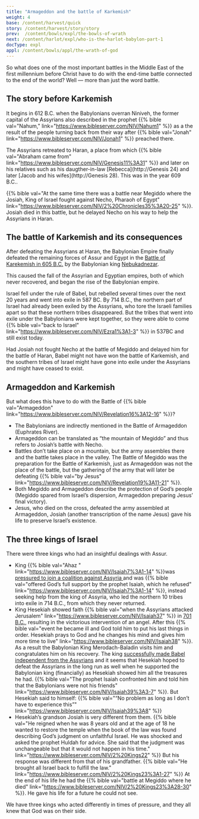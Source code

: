 ```yaml
---
title: "Armageddon and the battle of Karkemish"
weight: 4
base: /content/harvest/quick
story: /content/harvest/story/story
prev:  /content/bowls/expl/the-bowls-of-wrath
next: /content/harlot/expl/who-is-the-harlot-babylon-part-1
docType: expl
appl: /content/bowls/appl/the-wrath-of-god
---
```


So what does one of the most important battles in the Middle East of the first millennium before Christ have to do with the end-time battle connected to the end of the world? Well — more than just the word battle.

## The story before Karkemish

<a name="9897"></a>
It begins in 612 B.C. when the Babylonians overran Niniveh, the former capital of the Assyrians also described in the prophet {{% bible val="Nahum," link="https://www.bibleserver.com/NIV/Nahum1" %}} as a the result of the people turning back from their way after {{% bible val="Jonah" link="https://www.bibleserver.com/NIV/Jonah1" %}} preached there.

The Assyrians retreated to Haran, a place from which {{% bible val="Abraham came from" link="https://www.bibleserver.com/NIV/Genesis11%3A31" %}} and later on his relatives such as his daugther-in-law [Rebecca](http://Genesis 24) and later [Jacob and his wifes](http://Genesis 28). This was in the year 609 B.C..

{{% bible val="At the same time there was a battle near Megiddo where the Josiah, King of Israel fought against Necho, Pharaoh of Egypt" link="https://www.bibleserver.com/NIV/2%20Chronicles35%3A20-25" %}}. Josiah died in this battle, but he delayed Necho on his way to help the Assyrians in Haran.

## The battle of Karkemish and its consequences

<a name="ae51"></a>
After defeating the Assyrians at Haran, the Babylonian Empire finally defeated the remaining forces of Assur and Egypt in the [Battle of Karekemish in 605 B.C.](https://en.wikipedia.org/wiki/Battle_of_Carchemish) by the Babylonian king [Nebukadnezar](https://en.wikipedia.org/wiki/Nebuchadnezzar_II).

This caused the fall of the Assyrian and Egyptian empires, both of which never recovered, and began the rise of the Babylonian empire.

Israel fell under the rule of Babel, but rebelled several times over the next 20 years and went into exile in 587 BC. By 714 B.C., the northern part of Israel had already been exiled by the Assyrians, who tore the Israeli families apart so that these northern tribes disappeared. But the tribes that went into exile under the Babylonians were kept together, so they were able to come {{% bible val="back to Israel" link="https://www.bibleserver.com/NIV/Ezra1%3A1-3" %}} in 537BC and still exist today.

Had Josiah not fought Necho at the battle of Megiddo and delayed him for the battle of Haran, Babel might not have won the battle of Karkemish, and the southern tribes of Israel might have gone into exile under the Assyrians and might have ceased to exist.

## Armageddon and Karkemish

<a name="3991"></a>
But what does this have to do with the Battle of {{% bible val="Armageddon" link="https://www.bibleserver.com/NIV/Revelation16%3A12-16" %}}?

- The Babylonians are indirectly mentioned in the Battle of Armageddon (Euphrates River).
- Armageddon can be translated as “the mountain of Megiddo” and thus refers to Josiah’s battle with Necho.
- Battles don’t take place on a mountain, but the army assembles there and the battle takes place in the valley. The Battle of Megiddo was the preparation for the Battle of Karkemish, just as Armageddon was not the place of the battle, but the gathering of the army that will later be defeating {{% bible val="by Jesus" link="https://www.bibleserver.com/NIV/Revelation19%3A11-21" %}}.
- Both Megiddo and Armageddon describe the protection of God’s people (Megiddo spared from Israel’s dispersion, Armageddon preparing Jesus’ final victory).
- Jesus, who died on the cross, defeated the army assembled at Armageddon, Josiah (another transcription of the name Jesus) gave his life to preserve Israel’s existence.

## The three kings of Israel

<a name="9892"></a>
There were three kings who had an insightful dealings with Assur.

- King {{% bible val="Ahaz " link="https://www.bibleserver.com/NIV/Isaiah7%3A1-14" %}}was [pressured to join a coalition against Assyria ](https://en.wikipedia.org/wiki/Ahaz#Destruction_of_Northern_Kingdom)and was {{% bible val="offered God’s full support by the prophet Isaiah, which he refused" link="https://www.bibleserver.com/NIV/Isaiah7%3A1-14" %}}, instead seeking help from the king of Assyria, who led the northern 10 tribes into exile in 714 B.C., from which they never returned.
- King Hesekiah showed faith {{% bible val="when the Assyrians attacked Jerusalem" link="https://www.bibleserver.com/NIV/Isaiah37" %}} in [701 B.C.](https://en.wikipedia.org/wiki/Hezekiah#Political_moves_and_Assyrian_invasion), resulting in the victorious intervention of an angel. After this {{% bible val="event he became ill and God told him to put his last things in order. Hesekiah prays to God and he changes his mind and gives him more time to live" link="https://www.bibleserver.com/NIV/Isaiah38" %}}. As a result the Babylonian King Merodach-Baladin visits him and congratulates him on his recovery. The king [successfully made Babel independent from the Assyrians](https://en.wikipedia.org/wiki/Marduk-apla-iddina_II) and it seems that Hesekiah hoped to defeat the Assyrians in the long run as well when he supported the Babylonian king (financially) as Hesekiah showed him all the treasures he had. {{% bible val="The prophet Isaiah confronted him and told him that the Babylonians were not his friends" link="https://www.bibleserver.com/NIV/Isaiah39%3A3-7" %}}. But Hesekiah said to himself: {{% bible val="“No problem as long as I don’t have to experience this”" link="https://www.bibleserver.com/NIV/Isaiah39%3A8" %}}
- Hesekiah’s grandson Josiah is very different from them. {{% bible val="He reigned when he was 8 years old and at the age of 18 he wanted to restore the temple when the book of the law was found describing God’s judgment on unfaithful Israel. He was shocked and asked the prophet Huldah for advice. She said that the judgment was unchangeable but that it would not happen in his time." link="https://www.bibleserver.com/NIV/2%20Kings22" %}} But his response was different from that of his grandfather. {{% bible val="He brought all Israel back to fulfill the law." link="https://www.bibleserver.com/NIV/2%20Kings23%3A1-27" %}} At the end of his life he had the {{% bible val="battle at Megiddo where he died" link="https://www.bibleserver.com/NIV/2%20Kings23%3A28-30" %}}. He gave his life for a future he could not see.

We have three kings who acted differently in times of pressure, and they all knew that God was on their side.


